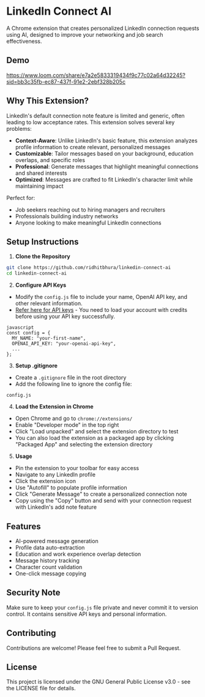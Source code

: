 # LinkedIn Connect AI

A Chrome extension that creates personalized LinkedIn connection requests using AI, designed to improve your networking and job search effectiveness.

## Demo
https://www.loom.com/share/e7a2e5833319434f9c77c02a64d32245?sid=bb3c35fb-ec87-437f-91e2-2ebf328b205c

## Why This Extension?

LinkedIn's default connection note feature is limited and generic, often leading to low acceptance rates. This extension solves several key problems:

- **Context-Aware**: Unlike LinkedIn's basic feature, this extension analyzes profile information to create relevant, personalized messages
- **Customizable**: Tailor messages based on your background, education overlaps, and specific roles
- **Professional**: Generate messages that highlight meaningful connections and shared interests
- **Optimized**: Messages are crafted to fit LinkedIn's character limit while maintaining impact

Perfect for:

- Job seekers reaching out to hiring managers and recruiters
- Professionals building industry networks
- Anyone looking to make meaningful LinkedIn connections

## Setup Instructions

1. **Clone the Repository**

```bash
git clone https://github.com/ridhitbhura/linkedin-connect-ai
cd linkedin-connect-ai
```

2. **Configure API Keys**

- Modify the `config.js` file to include your name, OpenAI API key, and other relevant information.
- [Refer here for API keys](https://platform.openai.com/api-keys) - You need to load your account with credits before using your API key successfully. 

```
javascript
const config = {
  MY_NAME: "your-first-name",
  OPENAI_API_KEY: "your-openai-api-key",
  ...
};
```

3. **Setup .gitignore**

- Create a `.gitignore` file in the root directory
- Add the following line to ignore the config file:

```
config.js
```

4. **Load the Extension in Chrome**

- Open Chrome and go to `chrome://extensions/`
- Enable "Developer mode" in the top right
- Click "Load unpacked" and select the extension directory to test
- You can also load the extension as a packaged app by clicking "Packaged App" and selecting the extension directory

5. **Usage**

- Pin the extension to your toolbar for easy access
- Navigate to any LinkedIn profile
- Click the extension icon
- Use "Autofill" to populate profile information
- Click "Generate Message" to create a personalized connection note
- Copy using the "Copy" button and send with your connection request with LinkedIn's add note feature

## Features

- AI-powered message generation
- Profile data auto-extraction
- Education and work experience overlap detection
- Message history tracking
- Character count validation
- One-click message copying

## Security Note

Make sure to keep your `config.js` file private and never commit it to version control. It contains sensitive API keys and personal information.

## Contributing

Contributions are welcome! Please feel free to submit a Pull Request.

## License

This project is licensed under the GNU General Public License v3.0 - see the LICENSE file for details.
